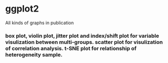 # ggplot2
All kinds of graphs in publication

### box plot, violin plot, jitter plot and index/shift plot for variable visulization between multi-groups. scatter plot for visulization of correlation analysis. t-SNE plot for relationship of heterogeneity sample.
